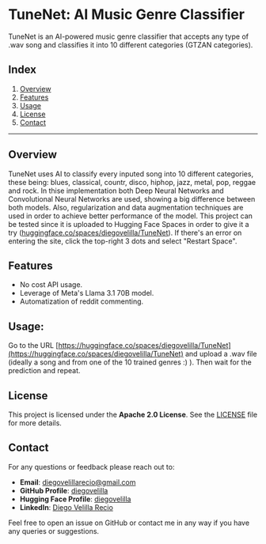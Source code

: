 # TuneNet: AI Music Genre Classifier

TuneNet is an AI-powered music genre classifier that accepts any type of .wav song and classifies it into 10 different categories (GTZAN categories).

## Index
1. [Overview](#overview)
2. [Features](#features)
3. [Usage](#usage)
4. [License](#license)
5. [Contact](#contact)

---

## Overview
TuneNet uses AI to classify every inputed song into 10 different categories, these being: blues, classical, countr, disco, hiphop, jazz, metal, pop, reggae and rock. In thise implementation both Deep Neural Networks and Convolutional Neural Networks are used, showing a big difference between both models. Also, regularization and data augmentation techniques are used in order to achieve better performance of the model. This project can be tested since it is uploaded to Hugging Face Spaces in order to give it a try ([huggingface.co/spaces/diegovelilla/TuneNet](https://huggingface.co/spaces/diegovelilla/TuneNet)). If there's an error on entering the site, click the top-right 3 dots and select "Restart Space".

## Features
- No cost API usage.
- Leverage of Meta's Llama 3.1 70B model.
- Automatization of reddit commenting.

## Usage:
Go to the URL [https://huggingface.co/spaces/diegovelilla/TuneNet](https://huggingface.co/spaces/diegovelilla/TuneNet) and upload a .wav file (ideally a song and from one of the 10 trained genres :) ).
Then wait for the prediction and repeat.

## License
This project is licensed under the **Apache 2.0 License**. See the [LICENSE](https://github.com/diegovelilla/FreeThinker/blob/main/LICENSE) file for more details.

## Contact
For any questions or feedback please reach out to:

- **Email**: [diegovelillarecio@gmail.com](mailto:diegovelillarecio@gmail.com)
- **GitHub Profile**: [diegovelilla](https://github.com/diegovelilla)
- **Hugging Face Profile**: [diegovelilla](https://huggingface.co/diegovelilla)
- **LinkedIn**: [Diego Velilla Recio](https://www.linkedin.com/in/diego-velilla-recio/)

Feel free to open an issue on GitHub or contact me in any way if you have any queries or suggestions.
